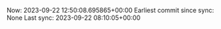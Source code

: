 Now: 2023-09-22 12:50:08.695865+00:00 Earliest commit since sync: None Last sync: 2023-09-22 08:10:05+00:00
